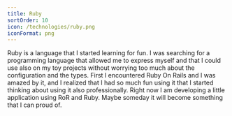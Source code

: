```yaml
---
title: Ruby
sortOrder: 10
icon: /technologies/ruby.png
iconFormat: png
---
```


Ruby is a language that I started learning for fun. I was searching for a programming language that allowed me to express myself and that I could use also on my toy projects without worrying too much about the configuration and the types.
First I encountered Ruby On Rails and I was amazed by it, and I realized that I had so much fun using it that I started thinking about using it also professionally.
Right now I am developing a little application using RoR and Ruby. Maybe someday it will become something that I can proud of.